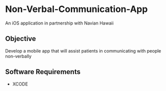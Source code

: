 # Non-Verbal-Communication-App
An iOS application in partnership with Navian Hawaii
## Objective
Develop a mobile app that will assist patients in communicating with people non-verbally

## Software Requirements
* XCODE
